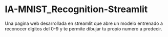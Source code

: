 # IA-MNIST_Recognition-Streamlit
 Una pagina web desarrollada en streamlit que abre un modelo entrenado a reconocer digitos del 0-9 y te permite dibujar tu propio numero a predecir.
